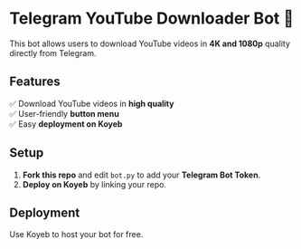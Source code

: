 # Telegram YouTube Downloader Bot 🎥  

This bot allows users to download YouTube videos in **4K and 1080p** quality directly from Telegram.  

## Features  
✅ Download YouTube videos in **high quality**  
✅ User-friendly **button menu**  
✅ Easy **deployment on Koyeb**  

## Setup  
1. **Fork this repo** and edit `bot.py` to add your **Telegram Bot Token**.  
2. **Deploy on Koyeb** by linking your repo.  

## Deployment  
Use Koyeb to host your bot for free.
